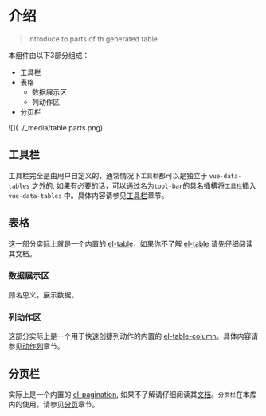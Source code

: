 # 介绍
> Introduce to parts of th generated table

本组件由以下3部分组成：

* 工具栏
* 表格
  * 数据展示区
  * 列动作区
* 分页栏

![](../_media/table parts.png)

## 工具栏
工具栏完全是由用户自定义的，通常情况下`工具栏`都可以是独立于 `vue-data-tables` 之外的, 如果有必要的话，可以通过名为`tool-bar`的[具名插槽](https://cn.vuejs.org/v2/guide/components-slots.html#%E5%85%B7%E5%90%8D%E6%8F%92%E6%A7%BD)将`工具栏`插入 `vue-data-tables` 中。具体内容请参见<a href="/#/zh-CN/actionBar">工具栏</a>章节。

## 表格
这一部分实际上就是一个内置的 [el-table](http://element.eleme.io/#/zh-CN/component/table)，如果你不了解 [el-table](http://element.eleme.io/#/zh-CN/component/table) 请先仔细阅读其文档。

### 数据展示区
顾名思义，展示数据。

### 列动作区
这部分实际上是一个用于快速创捷列动作的内置的 [el-table-column](http://element.eleme.io/#/en-US/component/table)。具体内容请参见<a href="/#/zh-CN/actionCol">动作列</a>章节。

## 分页栏
实际上是一个内置的 [el-pagination](http://element.eleme.io/#/component/pagination), 如果不了解请仔细阅读其[文档](http://element.eleme.io/#/zh-CN/component/pagination)。`分页栏`在本库内的使用，请参见<a href="/#/zh-CN/pagination">分页</a>章节。
